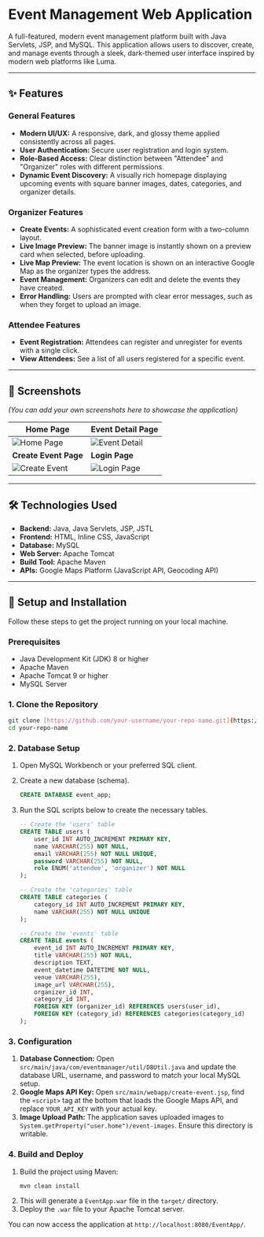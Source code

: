 # Event Management Web Application

A full-featured, modern event management platform built with Java Servlets, JSP, and MySQL. This application allows users to discover, create, and manage events through a sleek, dark-themed user interface inspired by modern web platforms like Luma.

---

## ✨ Features

### General Features
* **Modern UI/UX:** A responsive, dark, and glossy theme applied consistently across all pages.
* **User Authentication:** Secure user registration and login system.
* **Role-Based Access:** Clear distinction between "Attendee" and "Organizer" roles with different permissions.
* **Dynamic Event Discovery:** A visually rich homepage displaying upcoming events with square banner images, dates, categories, and organizer details.

### Organizer Features
* **Create Events:** A sophisticated event creation form with a two-column layout.
* **Live Image Preview:** The banner image is instantly shown on a preview card when selected, before uploading.
* **Live Map Preview:** The event location is shown on an interactive Google Map as the organizer types the address.
* **Event Management:** Organizers can edit and delete the events they have created.
* **Error Handling:** Users are prompted with clear error messages, such as when they forget to upload an image.

### Attendee Features
* **Event Registration:** Attendees can register and unregister for events with a single click.
* **View Attendees:** See a list of all users registered for a specific event.

---

## 📸 Screenshots

*(You can add your own screenshots here to showcase the application)*

| Home Page                               | Event Detail Page                          |
| --------------------------------------- | ------------------------------------------ |
| ![Home Page](link-to-your-screenshot)   | ![Event Detail](link-to-your-screenshot)   |
| **Create Event Page** | **Login Page** |
| ![Create Event](link-to-your-screenshot) | ![Login Page](link-to-your-screenshot)     |

---

## 🛠️ Technologies Used

* **Backend:** Java, Java Servlets, JSP, JSTL
* **Frontend:** HTML, Inline CSS, JavaScript
* **Database:** MySQL
* **Web Server:** Apache Tomcat
* **Build Tool:** Apache Maven
* **APIs:** Google Maps Platform (JavaScript API, Geocoding API)

---

## 🚀 Setup and Installation

Follow these steps to get the project running on your local machine.

### Prerequisites
* Java Development Kit (JDK) 8 or higher
* Apache Maven
* Apache Tomcat 9 or higher
* MySQL Server

### 1. Clone the Repository
```bash
git clone [https://github.com/your-username/your-repo-name.git](https://github.com/your-username/your-repo-name.git)
cd your-repo-name
```

### 2. Database Setup
1.  Open MySQL Workbench or your preferred SQL client.
2.  Create a new database (schema).
    ```sql
    CREATE DATABASE event_app;
    ```
3.  Run the SQL scripts below to create the necessary tables.

    ```sql
    -- Create the 'users' table
    CREATE TABLE users (
        user_id INT AUTO_INCREMENT PRIMARY KEY,
        name VARCHAR(255) NOT NULL,
        email VARCHAR(255) NOT NULL UNIQUE,
        password VARCHAR(255) NOT NULL,
        role ENUM('attendee', 'organizer') NOT NULL
    );

    -- Create the 'categories' table
    CREATE TABLE categories (
        category_id INT AUTO_INCREMENT PRIMARY KEY,
        name VARCHAR(255) NOT NULL UNIQUE
    );

    -- Create the 'events' table
    CREATE TABLE events (
        event_id INT AUTO_INCREMENT PRIMARY KEY,
        title VARCHAR(255) NOT NULL,
        description TEXT,
        event_datetime DATETIME NOT NULL,
        venue VARCHAR(255),
        image_url VARCHAR(255),
        organizer_id INT,
        category_id INT,
        FOREIGN KEY (organizer_id) REFERENCES users(user_id),
        FOREIGN KEY (category_id) REFERENCES categories(category_id)
    );
    ```

### 3. Configuration
1.  **Database Connection:** Open `src/main/java/com/eventmanager/util/DBUtil.java` and update the database URL, username, and password to match your local MySQL setup.
2.  **Google Maps API Key:** Open `src/main/webapp/create-event.jsp`, find the `<script>` tag at the bottom that loads the Google Maps API, and replace `YOUR_API_KEY` with your actual key.
3.  **Image Upload Path:** The application saves uploaded images to `System.getProperty("user.home")/event-images`. Ensure this directory is writable.

### 4. Build and Deploy
1.  Build the project using Maven:
    ```bash
    mvn clean install
    ```
2.  This will generate a `EventApp.war` file in the `target/` directory.
3.  Deploy the `.war` file to your Apache Tomcat server.

You can now access the application at `http://localhost:8080/EventApp/`.
